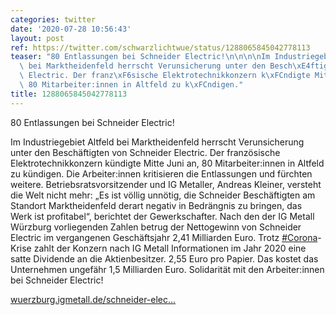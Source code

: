 ```yaml
---
categories: twitter
date: '2020-07-28 10:56:43'
layout: post
ref: https://twitter.com/schwarzlichtwue/status/1288065845042778113
teaser: "80 Entlassungen bei Schneider Electric!\n\n\n\nIm Industriegebiet Altfeld\
  \ bei Marktheidenfeld herrscht Verunsicherung unter den Besch\xE4ftigten von Schneider\
  \ Electric. Der franz\xF6sische Elektrotechnikkonzern k\xFCndigte Mitte Juni an,\
  \ 80 Mitarbeiter:innen in Altfeld zu k\xFCndigen."
title: 1288065845042778113
---
```

80 Entlassungen bei Schneider Electric!



Im Industriegebiet Altfeld bei Marktheidenfeld herrscht Verunsicherung unter den Beschäftigten von Schneider Electric. Der französische Elektrotechnikkonzern kündigte Mitte Juni an, 80 Mitarbeiter:innen in Altfeld zu kündigen.
Die Arbeiter:innen kritisieren die Entlassungen und fürchten weitere.
Betriebsratsvorsitzender und IG Metaller, Andreas Kleiner, versteht die Welt nicht mehr: „Es ist völlig unnötig, die Schneider Beschäftigten am Standort Marktheidenfeld derart negativ in Bedrängnis zu bringen, das Werk ist profitabel“, berichtet der Gewerkschafter.
Nach den der IG Metall Würzburg vorliegenden Zahlen betrug der Nettogewinn von Schneider Electric im vergangenen Geschäftsjahr 2,41 Milliarden Euro.
Trotz [#Corona](/t/corona)-Krise zahlt der Konzern nach IG Metall Informationen im Jahr 2020 eine satte Dividende an die Aktienbesitzer. 2,55 Euro pro Papier. Das kostet das Unternehmen ungefähr 1,5 Milliarden Euro.
Solidarität mit den Arbeiter:innen bei Schneider Electric!

[wuerzburg.igmetall.de/schneider-elec…](https://wuerzburg.igmetall.de/schneider-electric-plant-kahlschlag-in-der-produktion-am-standort-marktheidenfeld/)
